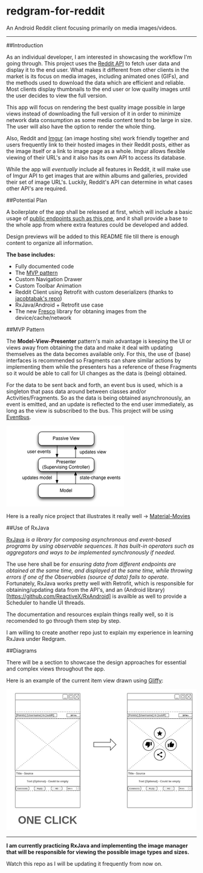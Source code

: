 # redgram-for-reddit
An Android Reddit client focusing primarily on media images/videos.

--------------

##Introduction

As an individual developer, I am interested in showcasing the workflow I'm going through. This project uses the 
[Reddit API](http://www.reddit.com/dev/api) to fetch user data and display it to the end user. What makes it different from other
clients in the market is its focus on media images, including animated ones (GIFs), and the methods used to download the data which are efficient
and reliable. Most clients display thumbnails to the end user or low quality images until the user decides to view the full version.

This app will focus on rendering the best quality image possible in large views instead of downloading the full version of it in
order to minimize network data consumption as some media content tend to be large in size. The user will also have the option to render
the whole thing.

Also, Reddit and [Imgur](https://imgur.com/) (an image hosting site) work friendly together and users frequently link to their hosted images
in their Reddit posts, either as the image itself or a link to image page as a whole. Imgur allows flexible viewing of their URL's and it also has its own API to access its database. 

While the app will *eventually* include all features in Reddit, it will make use of Imgur API to get images that are within albums
and galleries, provided their set of image URL's. Luckily, Reddit's API can determine in what cases other API's are required.

##Potential Plan

A boilerplate of the app shall be released at first, which will include a basic usage of [public endpoints such as this 
one](http://www.reddit.com/r/aww.json), and it shall provide a base to the whole app from where extra features could be developed
and added. 

Design previews will be added to this README file till there is enough content to organize all information.

**The base includes:**

- Fully documented code
- The [MVP pattern](http://en.wikipedia.org/wiki/Model%E2%80%93view%E2%80%93presenter)
- Custom Navigation Drawer
- Custom Toolbar Animation
- Reddit Client using Retrofit with custom deserializers (thanks to [jacobtabak's repo](https://github.com/jacobtabak/droidcon))
- RxJava/Android + Retrofit use case
- The new [Fresco](http://frescolib.org/) library for obtaning images from the device/cache/network

##MVP Pattern

The **Model-View-Presenter** pattern's main advantage is keeping the UI or views away from obtaining the data and make it deal with
updating themselves as the data becomes available only. For this, the use of (base) interfaces is recommended so Fragments 
can share similar actions by implementing them while the presenters has a reference of these Fragments so it would be able to
call for UI changes as the data is (being) obtained. 

For the data to be sent back and forth, an event bus is used, which is a singleton that pass data around between classes and/or
Activities/Fragments. So as the data is being obtained asynchronously, an event is emitted, and an update is reflected
to the end user immediately, as long as the view is subscribed to the bus. This project will be using [Eventbus](https://github.com/greenrobot/EventBus).

![mvp](images/Model_View_Presenter_GUI_Design_Pattern.png)

Here is a really nice project that illustrates it really well -> [Material-Movies](https://github.com/saulmm/Material-Movies)

##Use of RxJava

[RxJava](https://github.com/ReactiveX/RxJava) *is a library for composing asynchronous and event-based programs 
by using observable sequences. It has built-in operators such as aggregators and ways to be implemented synchronously 
if needed.*

The use here shall be for *ensuring data from different endpoints are obtained at the same time, and displayed at the same time,
while throwing errors if one of the Observables (source of data) fails to operate*. Fortunately, RxJava works pretty well with
Retrofit, which is responsible for obtaining/updating data from the API's, and an (Android library)[https://github.com/ReactiveX/RxAndroid]
is availble as well to provide a Scheduler to handle UI threads.

The documentation and resources explain things really well, so it is recomended to go through them step by step.

I am willing to create another repo just to explain my experience in learning
RxJava under Redgram.

##Diagrams

There will be a section to showcase the design approaches for essential and complex views throughout the app.

Here is an example of the current item view drawn using [Gliffy](http://www.gliffy.com):

![itemview](images/PostItemView.jpg)

------------

**I am currently practicing RxJava and implementing the image manager that will be responsible for viewing 
the possible image types and sizes.**  

Watch this repo as I will be updating it frequently from now on.


